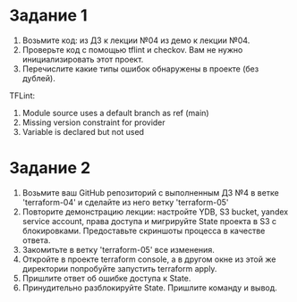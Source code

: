# Задание 1  
1. Возьмите код:
из ДЗ к лекции №04
из демо к лекции №04.
2. Проверьте код с помощью tflint и checkov. Вам не нужно инициализировать этот проект.
3. Перечислите какие типы ошибок обнаружены в проекте (без дублей).

TFLint:
1. Module source uses a default branch as ref (main)
2. Missing version constraint for provider
3. Variable is declared but not used

# Задание 2  
1. Возьмите ваш GitHub репозиторий с выполненным ДЗ №4 в ветке 'terraform-04' и сделайте из него ветку 'terraform-05'
2. Повторите демонстрацию лекции: настройте YDB, S3 bucket, yandex service account, права доступа и мигрируйте State проекта в S3 с блокировками. Предоставьте скриншоты процесса в качестве ответа.
3. Закомитьте в ветку 'terraform-05' все изменения.
4. Откройте в проекте terraform console, а в другом окне из этой же директории попробуйте запустить terraform apply.
5. Пришлите ответ об ошибке доступа к State.
6. Принудительно разблокируйте State. Пришлите команду и вывод.